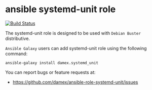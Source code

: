 # ansible systemd-unit role

[![Build Status](https://travis-ci.com/damex/ansible-role-systemd-unit.svg?branch=master)](https://travis-ci.com/damex/ansible-role-systemd-unit)

The systemd-unit role is designed to be used with `Debian Buster` distributive.

`Ansible Galaxy` users can add systemd-unit role using the following command:

`ansible-galaxy install damex.systemd_unit`

You can report bugs or feature requests at:

* https://github.com/damex/ansible-role-systemd-unit/issues

